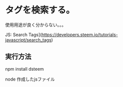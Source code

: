 # タグを検索する。

使用用途が良く分からない。。。



JS: Search Tags](https://developers.steem.io/tutorials-javascript/search_tags)


## 実行方法

npm install dsteem

node 作成したjsファイル


